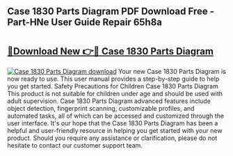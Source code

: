 ## Case 1830 Parts Diagram PDF Download Free - Part-HNe User Guide Repair 65h8a

# <h2><a href="http://dfi9q87.blite.top/?on=Case+1830+Parts+Diagram">🔗Download New 👉🔴 Case 1830 Parts Diagram</a></h2>

[![Case 1830 Parts Diagram download](https://i.imgur.com/lujVjoI.png)](http://dfi9q87.blite.top/?on=Case+1830+Parts+Diagram)
Your new Case 1830 Parts Diagram is now ready to use. This user manual provides a step-by-step guide to help you get started. Safety Precautions for Children Case 1830 Parts Diagram This product is not suitable for children under age and should be used with adult supervision. Case 1830 Parts Diagram advanced features include object detection, fingerprint scanning, customizable profiles, and automated tasks, all of which can be accessed and customized through the user interface. It's our hope that the Case 1830 Parts Diagram has been a helpful and user-friendly resource in helping you get started with your new product. Should you require any assistance or clarification, please do not hesitate to contact our customer support team.
